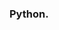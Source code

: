 ### Python.

<!--
**EvolutionRX/EvolutionRX** is a ✨ _special_ ✨ repository because its `README.md` (this file) appears on your GitHub profile.

<p align="center">
  <h2 align="center" >Hello there ✌</h2>
</p>

<p align="center">
  <br>
  <img width="400" height="175" src="https://github-readme-stats.vercel.app/api?username=EvolutionRX&show_icons=true&count_private=true&theme=jolly&">  
</p>



